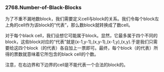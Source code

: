 ### 2768.Number-of-Black-Blocks

为了不重不漏地数block，我们需要定义cell与block的关系。我们令每个block左上角的cell作为该block的“代表”，那么数block就转换成了数cell。

对于每个black cell，我们设想它可能属于block。显然，它最多属于四个不同的block，这些block对应的“代表”就是(x-1,y-1),(x,y-1),(x-1,y),(x,y).于是我们只需要给这四个block（的代表）各自加上一票即可。最终，每个block（的代表）所得的票数就意味着它所包含的black cell的个数。

注意，在右边界和下边界的cell是不能代表一个合法的block的。
